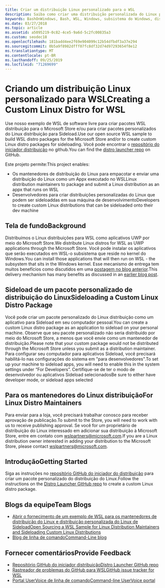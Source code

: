 ```yaml
---
title: Criar um distribuição Linux personalizado para o WSL
description: Saiba como criar uma distribuição personalizada do Linux para o subsistema do Windows para Linux.
keywords: BashOnWindows, Bash, WSL, Windows, subsistema do Windows, distribuição, personalizado
ms.date: 03/27/2018
ms.topic: article
ms.assetid: a5095219-0c82-4ce5-9a6d-5c2fc00835a3
ms.custom: seodec18
ms.openlocfilehash: 181badd4ee2f69e904099c12b54dfbdf3a37e294
ms.sourcegitcommit: 0b5a9f8982dfff07fc8df32d74d97293654f8e12
ms.translationtype: MT
ms.contentlocale: pt-BR
ms.lasthandoff: 09/25/2019
ms.locfileid: "71269699"
---
```

# <a name="creating-a-custom-linux-distro-for-wsl"></a><span data-ttu-id="db6e0-104">Criando um distribuição Linux personalizado para WSL</span><span class="sxs-lookup"><span data-stu-id="db6e0-104">Creating a Custom Linux Distro for WSL</span></span>

<span data-ttu-id="db6e0-105">Use nosso exemplo de WSL de software livre para criar pacotes WSL distribuição para o Microsoft Store e/ou para criar pacotes personalizados do Linux distribuição para Sideload.</span><span class="sxs-lookup"><span data-stu-id="db6e0-105">Use our open source WSL sample to build WSL distro packages for the Microsoft Store and/or to create custom Linux distro packages for sideloading.</span></span> <span data-ttu-id="db6e0-106">Você pode encontrar o [repositório do iniciador distribuição](https://github.com/Microsoft/WSL-DistroLauncher) no github.</span><span class="sxs-lookup"><span data-stu-id="db6e0-106">You can find the [distro launcher repo](https://github.com/Microsoft/WSL-DistroLauncher) on GitHub.</span></span>

<span data-ttu-id="db6e0-107">Este projeto permite:</span><span class="sxs-lookup"><span data-stu-id="db6e0-107">This project enables:</span></span>
* <span data-ttu-id="db6e0-108">Os mantenedores de distribuição do Linux para empacotar e enviar uma distribuição do Linux como um Appx executado no WSL</span><span class="sxs-lookup"><span data-stu-id="db6e0-108">Linux distribution maintainers to package and submit a Linux distribution as an appx that runs on WSL</span></span>
* <span data-ttu-id="db6e0-109">Desenvolvedores para criar distribuições personalizadas do Linux que podem ser sideloaddas em sua máquina de desenvolvimento</span><span class="sxs-lookup"><span data-stu-id="db6e0-109">Developers to create custom Linux distributions that can be sideloaded onto their dev machine</span></span>

## <a name="background"></a><span data-ttu-id="db6e0-110">Tela de fundo</span><span class="sxs-lookup"><span data-stu-id="db6e0-110">Background</span></span>
<span data-ttu-id="db6e0-111">Distribuímos o Linux distribuições para WSL como aplicativos UWP por meio do Microsoft Store.</span><span class="sxs-lookup"><span data-stu-id="db6e0-111">We distribute Linux distros for WSL as UWP applications through the Microsoft Store.</span></span> <span data-ttu-id="db6e0-112">Você pode instalar os aplicativos que serão executados em WSL-o subsistema que reside no kernel do Windows.</span><span class="sxs-lookup"><span data-stu-id="db6e0-112">You can install those applications that will then run on WSL - the subsystem that sits in the Windows kernel.</span></span> <span data-ttu-id="db6e0-113">Esse mecanismo de entrega tem muitos benefícios como discutidos em uma [postagem no blog anterior](https://blogs.msdn.microsoft.com/commandline/2017/07/10/ubuntu-now-available-from-the-windows-store/).</span><span class="sxs-lookup"><span data-stu-id="db6e0-113">This delivery mechanism has many benefits as discussed in an [earlier blog post](https://blogs.msdn.microsoft.com/commandline/2017/07/10/ubuntu-now-available-from-the-windows-store/).</span></span>

## <a name="sideloading-a-custom-linux-distro-package"></a><span data-ttu-id="db6e0-114">Sideload de um pacote personalizado de distribuição do Linux</span><span class="sxs-lookup"><span data-stu-id="db6e0-114">Sideloading a Custom Linux Distro Package</span></span>
<span data-ttu-id="db6e0-115">Você pode criar um pacote personalizado do Linux distribuição como um aplicativo para Sideload em seu computador pessoal.</span><span class="sxs-lookup"><span data-stu-id="db6e0-115">You can create a custom Linux distro package as an application to sideload on your personal machine.</span></span> <span data-ttu-id="db6e0-116">Observe que seu pacote personalizado não seria distribuído por meio do Microsoft Store, a menos que você envie como um mantenedor de distribuição.</span><span class="sxs-lookup"><span data-stu-id="db6e0-116">Please note that your custom package would not be distributed through the Microsoft Store unless you submit as a distribution maintainer.</span></span>
<span data-ttu-id="db6e0-117">Para configurar seu computador para aplicativos Sideload, você precisará habilitá-lo nas configurações do sistema em "para desenvolvedores".</span><span class="sxs-lookup"><span data-stu-id="db6e0-117">To set up your machine to sideload apps, you will need to enable this in the system settings under “For Developers”.</span></span>  <span data-ttu-id="db6e0-118">Certifique-se de ter o modo de desenvolvedor ou aplicativos Sideload selecionados</span><span class="sxs-lookup"><span data-stu-id="db6e0-118">Be sure to either have developer mode, or sideload apps selected</span></span>

## <a name="for-linux-distro-maintainers"></a><span data-ttu-id="db6e0-119">Para os mantenedores do Linux distribuição</span><span class="sxs-lookup"><span data-stu-id="db6e0-119">For Linux Distro Maintainers</span></span>
<span data-ttu-id="db6e0-120">Para enviar para a loja, você precisará trabalhar conosco para receber aprovação de publicação.</span><span class="sxs-lookup"><span data-stu-id="db6e0-120">To submit to the Store, you will need to work with us to receive publishing approval.</span></span> <span data-ttu-id="db6e0-121">Se você for um proprietário de distribuição do Linux interessado em adicionar sua distribuição à Microsoft Store, entre em contato com wslpartners@microsoft.com.</span><span class="sxs-lookup"><span data-stu-id="db6e0-121">If you are a Linux distribution owner interested in adding your distribution to the Microsoft Store, please contact wslpartners@microsoft.com.</span></span>

## <a name="getting-started"></a><span data-ttu-id="db6e0-122">Introdução</span><span class="sxs-lookup"><span data-stu-id="db6e0-122">Getting Started</span></span>
<span data-ttu-id="db6e0-123">Siga as instruções no [repositório GitHub do iniciador do distribuição](https://github.com/Microsoft/WSL-DistroLauncher) para criar um pacote personalizado do distribuição do Linux.</span><span class="sxs-lookup"><span data-stu-id="db6e0-123">Follow the instructions on the [Distro Launcher GitHub repo](https://github.com/Microsoft/WSL-DistroLauncher) to create a custom Linux distro package.</span></span>

 
## <a name="team-blogs"></a><span data-ttu-id="db6e0-124">Blogs da equipe</span><span class="sxs-lookup"><span data-stu-id="db6e0-124">Team Blogs</span></span>
*  [<span data-ttu-id="db6e0-125">Abrir o fornecimento de um exemplo de WSL para os mantenedores de distribuição do Linux e distribuição personalizada do Linux de Sideload</span><span class="sxs-lookup"><span data-stu-id="db6e0-125">Open Sourcing a WSL Sample for Linux Distribution Maintainers and Sideloading Custom Linux Distributions</span></span>](https://blogs.msdn.microsoft.com/commandline/2018/03/26/wsl-distro-launcher/)
* [<span data-ttu-id="db6e0-126">Blog de linha de comando</span><span class="sxs-lookup"><span data-stu-id="db6e0-126">Command-Line blog</span></span>](https://blogs.msdn.microsoft.com/commandline/)

## <a name="provide-feedback"></a><span data-ttu-id="db6e0-127">Fornecer comentários</span><span class="sxs-lookup"><span data-stu-id="db6e0-127">Provide Feedback</span></span>
* [<span data-ttu-id="db6e0-128">Repositório GitHub do iniciador distribuição</span><span class="sxs-lookup"><span data-stu-id="db6e0-128">Distro Launcher GitHub repo</span></span>](https://github.com/Microsoft/WSL-DistroLauncher)
* [<span data-ttu-id="db6e0-129">Rastreador de problemas do GitHub para WSL</span><span class="sxs-lookup"><span data-stu-id="db6e0-129">GitHub issue tracker for WSL</span></span>](https://github.com/Microsoft/BashOnWindows/issues)
* [<span data-ttu-id="db6e0-130">Portal UserVoice de linha de comando</span><span class="sxs-lookup"><span data-stu-id="db6e0-130">Command-line UserVoice portal</span></span>](https://wpdev.uservoice.com/forums/266908-command-prompt-console-bash-on-ubuntu-on-windo/category/161892-bash)
